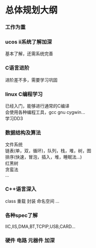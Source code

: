 # 总体规划大纲

### 工作为重
### ucos ii系统了解加深
基本了解，还需系统完善
### C语言进阶
进阶差不多，需要学习巩固
### linux C编程学习
已经入门，能够进行通常的C编译  
会使用各种编程工具，gcc gnu cygwin...  
学习DD3
### 数据结构及算法
文件系统  
链表(单，双，循环)，队列，栈，堆，树，图  
排序(快速，冒泡，插入，堆，睡眠法...)  
红黑树  
贪蛮法  
...  

### C++语言深入
class 重载 封装 命名空间 ...
### 各种spec了解
IIC,IIS,DMA,BT,TCPIP,USB,CARD...  
### 硬件 电路 元器件 加深



